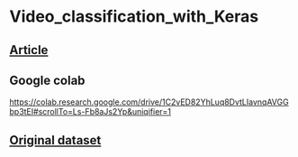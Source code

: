 # Video_classification_with_Keras

## [Article](https://www.pyimagesearch.com/2019/07/15/video-classification-with-keras-and-deep-learning/)

## Google colab
https://colab.research.google.com/drive/1C2vED82YhLuq8DvtLIavnqAVGGbp3tEI#scrollTo=Ls-Fb8aJs2Yp&uniqifier=1

## [Original dataset](https://github.com/anubhavmaity)
